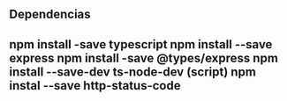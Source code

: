 <h2>Dependencias<h2>

npm install -save typescript
npm install --save express
npm install -save @types/express
npm install --save-dev ts-node-dev (script)
npm instal --save http-status-code
